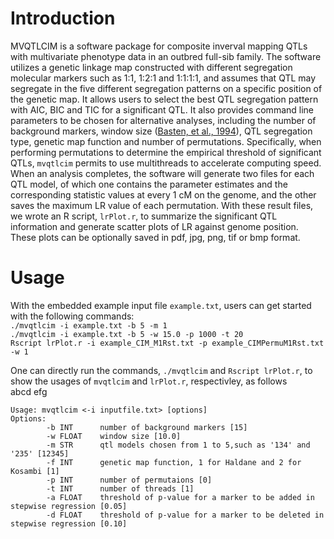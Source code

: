 # Introduction
MVQTLCIM is a software package for composite inverval mapping QTLs with multivariate phenotype data in an outbred full-sib family. The software utilizes a genetic linkage map constructed with different segregation molecular markers such as 1:1, 1:2:1 and 1:1:1:1, and assumes that QTL may segregate in the five different segregation patterns on a specific position of the genetic map. It allows users to select the best QTL segregation pattern with AIC, BIC and TIC for a significant QTL. It also provides command line parameters to be chosen for alternative analyses, including the number of background markers, window size ([Basten, et al., 1994](http://statgen.ncsu.edu/qtlcart/WinQTLCart.pdf)), QTL segregation type, genetic map function and number of permutations. Specifically, when performing permutations to determine the empirical threshold of significant QTLs, `mvqtlcim` permits to use multithreads to accelerate computing speed. When an analysis completes, the software will generate two files for each QTL model, of which one contains the parameter estimates and the corresponding statistic values at every 1 cM on the genome, and the other saves the maximum LR value of each permutation. With these result files, we wrote an R script, `lrPlot.r`, to summarize the significant QTL information and generate scatter plots of LR against genome position. These plots can be optionally saved in pdf, jpg, png, tif or bmp format. 
# Usage
With the embedded example input file `example.txt`, users can get started with the following commands:  
`./mvqtlcim -i example.txt -b 5 -m 1`  
`./mvqtlcim -i example.txt -b 5 -w 15.0 -p 1000 -t 20`  
`Rscript lrPlot.r -i example_CIM_M1Rst.txt -p example_CIMPermuM1Rst.txt -w 1`  
  
One can directly run the commands, `./mvqtlcim` and `Rscript lrPlot.r`, to show the usages of `mvqtlcim` and `lrPlot.r`, respectivley, as follows  
    abcd efg  

    Usage: mvqtlcim <-i inputfile.txt> [options]  
    Options:  
            -b INT  	number of background markers [15]  
            -w FLOAT	window size [10.0]  
            -m STR		qtl models chosen from 1 to 5,such as '134' and '235' [12345]  
            -f INT		genetic map function, 1 for Haldane and 2 for Kosambi [1]  
            -p INT		number of permutaions [0]  
            -t INT		number of threads [1]  
            -a FLOAT	threshold of p-value for a marker to be added in stepwise regression [0.05]  
            -d FLOAT	threshold of p-value for a marker to be deleted in stepwise regression [0.10]  
            

